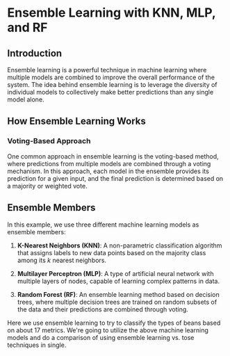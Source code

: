 # Ensemble Learning with KNN, MLP, and RF

## Introduction

Ensemble learning is a powerful technique in machine learning where multiple models are combined to improve the overall performance of the system. The idea behind ensemble learning is to leverage the diversity of individual models to collectively make better predictions than any single model alone.

## How Ensemble Learning Works

### Voting-Based Approach

One common approach in ensemble learning is the voting-based method, where predictions from multiple models are combined through a voting mechanism. In this approach, each model in the ensemble provides its prediction for a given input, and the final prediction is determined based on a majority or weighted vote.
## Ensemble Members

In this example, we use three different machine learning models as ensemble members:

1. **K-Nearest Neighbors (KNN)**: A non-parametric classification algorithm that assigns labels to new data points based on the majority class among its $k$ nearest neighbors.

2. **Multilayer Perceptron (MLP)**: A type of artificial neural network with multiple layers of nodes, capable of learning complex patterns in data.

3. **Random Forest (RF)**: An ensemble learning method based on decision trees, where multiple decision trees are trained on random subsets of the data and their predictions are combined through voting.

Here we use ensemble learning to try to classify the types of beans based on about 17 metrics. We're going to utilize the above machine learning models and do a comparison of using ensemble learning vs. tose techniques in single. 

